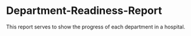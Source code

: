 # Department-Readiness-Report
This report serves to show the progress of each department in a hospital. 
